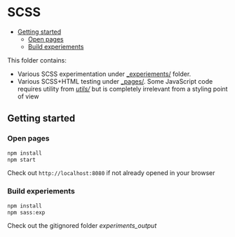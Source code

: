 # SCSS<!-- omit in toc -->

- [Getting started](#getting-started)
  - [Open pages](#open-pages)
  - [Build experiements](#build-experiements)

This folder contains:

- Various SCSS experimentation under [\_experiements/](./experiments/) folder.
- Various SCSS+HTML testing under [\_pages/](./pages/). Some JavaScript code requires utility from [_utils/_](./utils) but is completely irrelevant from a styling point of view

## Getting started

### Open pages

```sh
npm install
npm start
```

Check out `http://localhost:8080` if not already opened in your browser

### Build experiements

```sh
npm install
npm sass:exp
```

Check out the gitignored folder _experiments_output_
